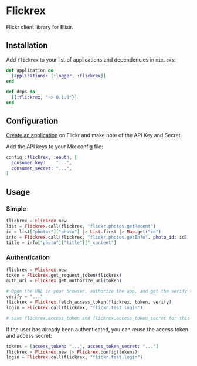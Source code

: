 # Flickrex

Flickr client library for Elixir.

## Installation

Add `flickrex` to your list of applications and dependencies in `mix.exs`:

```elixir
def application do
  [applications: [:logger, :flickrex]]
end

def deps do
  [{:flickrex, "~> 0.1.0"}]
end
```

## Configuration

[Create an application](https://www.flickr.com/services/apps/create/apply/) on
Flickr and make note of the API Key and Secret.

Add the API keys to your Mix config file:

```elixir
config :flickrex, :oauth, [
  consumer_key:    "...",
  consumer_secret: "...",
]
```

## Usage

### Simple

```elixir
flickrex = Flickrex.new
list = Flickrex.call(flickrex, "flickr.photos.getRecent")
id = list["photos"]["photo"] |> List.first |> Map.get("id")
info = Flickrex.call(flickrex, "flickr.photos.getInfo", photo_id: id)
title = info["photo"]["title"]["_content"]
```

### Authentication

```elixir
flickrex = Flickrex.new
token = Flickrex.get_request_token(flickrex)
auth_url = Flickrex.get_authorize_url(token)

# Open the URL in your browser, authorize the app, and get the verify token
verify = "..."
flickrex = Flickrex.fetch_access_token(flickrex, token, verify)
login = Flickrex.call(flickrex, "flickr.test.login")

# save flickrex.access_token and flickrex.access_token_secret for this user
```

If the user has already been authenticated, you can reuse the access token and access secret:

```elixir
tokens = [access_token: "...", access_token_secret: "..."]
flickrex = Flickrex.new |> Flickrex.config(tokens)
login = Flickrex.call(flickrex, "flickr.test.login")
```
